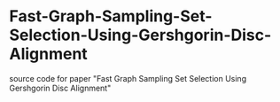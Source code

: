 # Fast-Graph-Sampling-Set-Selection-Using-Gershgorin-Disc-Alignment
source code for paper "Fast Graph Sampling Set Selection Using Gershgorin Disc Alignment"
